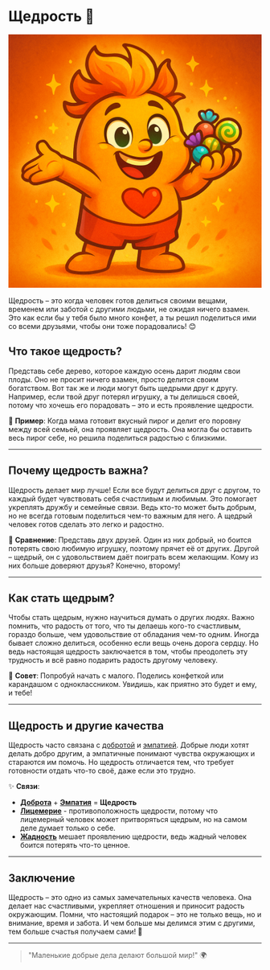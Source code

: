 # Щедрость 🌟

![Персонаж](/WORK/life/personal_qualities/data/pictures/Щедрость.png)

Щедрость – это когда человек готов делиться своими вещами, временем или заботой с другими людьми, не ожидая ничего взамен. Это как если бы у тебя было много конфет, а ты решил поделиться ими со всеми друзьями, чтобы они тоже порадовались! 😊

## Что такое щедрость?

Представь себе дерево, которое каждую осень дарит людям свои плоды. Оно не просит ничего взамен, просто делится своим богатством. Вот так же и люди могут быть щедрыми друг к другу. Например, если твой друг потерял игрушку, а ты делишься своей, потому что хочешь его порадовать – это и есть проявление щедрости. 

🍏 **Пример**: Когда мама готовит вкусный пирог и делит его поровну между всей семьей, она проявляет щедрость. Она могла бы оставить весь пирог себе, но решила поделиться радостью с близкими.

---

## Почему щедрость важна?

Щедрость делает мир лучше! Если все будут делиться друг с другом, то каждый будет чувствовать себя счастливым и любимым. Это помогает укреплять дружбу и семейные связи. Ведь кто-то может быть добрым, но не всегда готовым поделиться чем-то важным для него. А щедрый человек готов сделать это легко и радостно.

👫 **Сравнение**: Представь двух друзей. Один из них добрый, но боится потерять свою любимую игрушку, поэтому прячет её от других. Другой – щедрый, он с удовольствием даёт поиграть всем желающим. Кому из них больше доверяют друзья? Конечно, второму!

---

## Как стать щедрым?

Чтобы стать щедрым, нужно научиться думать о других людях. Важно помнить, что радость от того, что ты делаешь кого-то счастливым, гораздо больше, чем удовольствие от обладания чем-то одним. Иногда бывает сложно делиться, особенно если вещь очень дорога сердцу. Но ведь настоящая щедрость заключается в том, чтобы преодолеть эту трудность и всё равно подарить радость другому человеку.

🎁 **Совет**: Попробуй начать с малого. Поделись конфеткой или карандашом с одноклассником. Увидишь, как приятно это будет и ему, и тебе!

---

## Щедрость и другие качества

Щедрость часто связана с [добротой](Доброта.md) и [эмпатией](Эмпатия.md). Добрые люди хотят делать добро другим, а эмпатичные понимают чувства окружающих и стараются им помочь. Но щедрость отличается тем, что требует готовности отдать что-то своё, даже если это трудно.

✨ **Связи**:
- **[Доброта](Доброта.md)** + **[Эмпатия](Эмпатия.md)** = **Щедрость**
- **[Лицемерие](Лицемерие.md)** - противоположность щедрости, потому что лицемерный человек может притворяться щедрым, но на самом деле думает только о себе.
- **[Жадность](Жадность.md)** мешает проявлению щедрости, ведь жадный человек боится потерять что-то ценное.

---

## Заключение

Щедрость – это одно из самых замечательных качеств человека. Она делает нас счастливыми, укрепляет отношения и приносит радость окружающим. Помни, что настоящий подарок – это не только вещь, но и внимание, время и забота. И чем больше мы делимся этим с другими, тем больше счастья получаем сами! 💖

---

> "Маленькие добрые дела делают большой мир!" 🌍